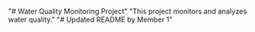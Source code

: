 "# Water Quality Monitoring Project" 
"This project monitors and analyzes water quality." 
"# Updated README by Member 1" 
